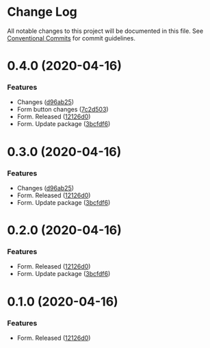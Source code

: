 # Change Log

All notable changes to this project will be documented in this file.
See [Conventional Commits](https://conventionalcommits.org) for commit guidelines.

# 0.4.0 (2020-04-16)


### Features

* Changes ([d96ab25](https://github.com/kysonic/react-ui-library/commit/d96ab250221cba097cb9e740277aadba4b581989))
* Form button changes ([7c2d503](https://github.com/kysonic/react-ui-library/commit/7c2d503a1e3fafca9f919e29c8976b0b83108857))
* Form. Released ([12126d0](https://github.com/kysonic/react-ui-library/commit/12126d0482e83c53f5814e44f708c1b68cb522ac))
* Form. Update package ([3bcfdf6](https://github.com/kysonic/react-ui-library/commit/3bcfdf64941e605855df538283f48df63ce38aa9))





# 0.3.0 (2020-04-16)


### Features

* Changes ([d96ab25](https://github.com/kysonic/react-ui-library/commit/d96ab250221cba097cb9e740277aadba4b581989))
* Form. Released ([12126d0](https://github.com/kysonic/react-ui-library/commit/12126d0482e83c53f5814e44f708c1b68cb522ac))
* Form. Update package ([3bcfdf6](https://github.com/kysonic/react-ui-library/commit/3bcfdf64941e605855df538283f48df63ce38aa9))





# 0.2.0 (2020-04-16)


### Features

* Form. Released ([12126d0](https://github.com/kysonic/react-ui-library/commit/12126d0482e83c53f5814e44f708c1b68cb522ac))
* Form. Update package ([3bcfdf6](https://github.com/kysonic/react-ui-library/commit/3bcfdf64941e605855df538283f48df63ce38aa9))





# 0.1.0 (2020-04-16)


### Features

* Form. Released ([12126d0](https://github.com/kysonic/react-ui-library/commit/12126d0482e83c53f5814e44f708c1b68cb522ac))
